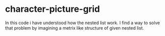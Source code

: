 # character-picture-grid
In this code i have understood how the nested list work. I find a way to solve that problem by imagining a metrix like structure of given nested list.

